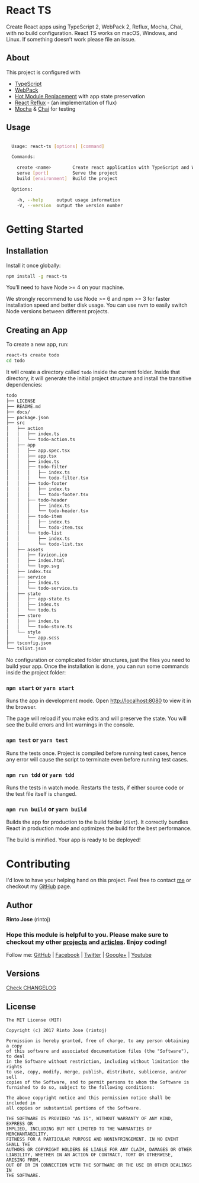 # React TS

Create React apps using TypeScript 2, WebPack 2, Reflux, Mocha, Chai, with no build configuration. React TS works on macOS, Windows, and Linux. If something doesn’t work please file an issue.

## About

This project is configured with
  - [TypeScript](https://www.typescriptlang.org/)
  - [WebPack](https://webpack.js.org/)
  - [Hot Module Replacement](https://webpack.js.org/concepts/hot-module-replacement/) with app state preservation
  - [React Reflux](https://github.com/rintoj/react-reflux) - (an implementation of flux)
  - [Mocha](https://mochajs.org/) & [Chai](http://chaijs.com/) for testing

## Usage

```bash

  Usage: react-ts [options] [command]

  Commands:

    create <name>        Create react application with TypeScript and WebPack
    serve [port]         Serve the project
    build [environment]  Build the project

  Options:

    -h, --help     output usage information
    -V, --version  output the version number

```

# Getting Started

## Installation

Install it once globally:

```bash
npm install -g react-ts
```

You’ll need to have Node >= 4 on your machine.

We strongly recommend to use Node >= 6 and npm >= 3 for faster installation speed and better disk usage. You can use nvm to easily switch Node versions between different projects.

## Creating an App

To create a new app, run:

```bash
react-ts create todo
cd todo
```
It will create a directory called `todo` inside the current folder.
Inside that directory, it will generate the initial project structure and install the transitive dependencies:

```bash
todo
├── LICENSE
├── README.md
├── docs/
├── package.json
├── src
│   ├── action
│   │   ├── index.ts
│   │   └── todo-action.ts
│   ├── app
│   │   ├── app.spec.tsx
│   │   ├── app.tsx
│   │   ├── index.ts
│   │   ├── todo-filter
│   │   │   ├── index.ts
│   │   │   └── todo-filter.tsx
│   │   ├── todo-footer
│   │   │   ├── index.ts
│   │   │   └── todo-footer.tsx
│   │   ├── todo-header
│   │   │   ├── index.ts
│   │   │   └── todo-header.tsx
│   │   ├── todo-item
│   │   │   ├── index.ts
│   │   │   └── todo-item.tsx
│   │   └── todo-list
│   │       ├── index.ts
│   │       └── todo-list.tsx
│   ├── assets
│   │   ├── favicon.ico
│   │   ├── index.html
│   │   └── logo.svg
│   ├── index.tsx
│   ├── service
│   │   ├── index.ts
│   │   └── todo-service.ts
│   ├── state
│   │   ├── app-state.ts
│   │   ├── index.ts
│   │   └── todo.ts
│   ├── store
│   │   ├── index.ts
│   │   └── todo-store.ts
│   └── style
│       └── app.scss
├── tsconfig.json
└── tslint.json
```

No configuration or complicated folder structures, just the files you need to build your app.
Once the installation is done, you can run some commands inside the project folder:

### `npm start` or `yarn start`

Runs the app in development mode. Open [http://localhost:8080](http://localhost:8080) to view it in the browser.

The page will reload if you make edits and will preserve the state. You will see the build errors and lint warnings in the console.

### `npm test` or `yarn test`

Runs the tests once. Project is compiled before running test cases, hence any error will cause the script to terminate even before running test cases.

### `npm run tdd` or `yarn tdd`

Runs the tests in watch mode. Restarts the tests, if either source code or the test file itself is changed.

### `npm run build` or `yarn build`

Builds the app for production to the build folder (`dist`). It correctly bundles React in production mode and optimizes the build for the best performance.

The build is minified. Your app is ready to be deployed!

# Contributing
I'd love to have your helping hand on this project. Feel free to contact [me](mailto:rintoj@gmail.com) or checkout my [GitHub](https://github.com/rintoj) page.

## Author

**Rinto Jose** (rintoj)

### Hope this module is helpful to you. Please make sure to checkout my other [projects](https://github.com/rintoj) and [articles](https://medium.com/@rintoj). Enjoy coding!

Follow me:
  [GitHub](https://github.com/rintoj)
| [Facebook](https://www.facebook.com/rinto.jose)
| [Twitter](https://twitter.com/rintoj)
| [Google+](https://plus.google.com/+RintoJoseMankudy)
| [Youtube](https://youtube.com/+RintoJoseMankudy)

## Versions
[Check CHANGELOG](https://github.com/rintoj/react-ts/blob/master/CHANGELOG.md)

## License
```
The MIT License (MIT)

Copyright (c) 2017 Rinto Jose (rintoj)

Permission is hereby granted, free of charge, to any person obtaining a copy
of this software and associated documentation files (the "Software"), to deal
in the Software without restriction, including without limitation the rights
to use, copy, modify, merge, publish, distribute, sublicense, and/or sell
copies of the Software, and to permit persons to whom the Software is
furnished to do so, subject to the following conditions:

The above copyright notice and this permission notice shall be included in
all copies or substantial portions of the Software.

THE SOFTWARE IS PROVIDED "AS IS", WITHOUT WARRANTY OF ANY KIND, EXPRESS OR
IMPLIED, INCLUDING BUT NOT LIMITED TO THE WARRANTIES OF MERCHANTABILITY,
FITNESS FOR A PARTICULAR PURPOSE AND NONINFRINGEMENT. IN NO EVENT SHALL THE
AUTHORS OR COPYRIGHT HOLDERS BE LIABLE FOR ANY CLAIM, DAMAGES OR OTHER
LIABILITY, WHETHER IN AN ACTION OF CONTRACT, TORT OR OTHERWISE, ARISING FROM,
OUT OF OR IN CONNECTION WITH THE SOFTWARE OR THE USE OR OTHER DEALINGS IN
THE SOFTWARE.
```